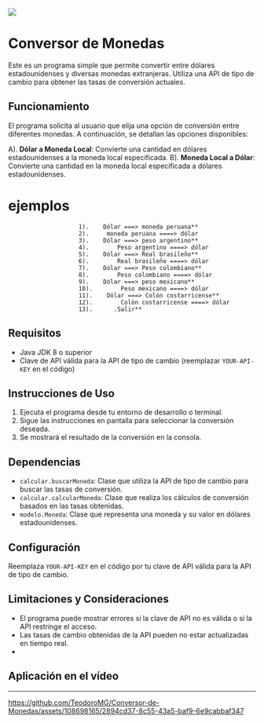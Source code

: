 <img src="https://img.shields.io/badge/STATUS-FINALIZADO-green" display="inline" >

# Conversor de Monedas

Este es un programa simple que permite convertir entre dólares estadounidenses y diversas monedas extranjeras. Utiliza una API de tipo de cambio para obtener las tasas de conversión actuales.

## Funcionamiento

El programa solicita al usuario que elija una opción de conversión entre diferentes monedas. A continuación, se detallan las opciones disponibles:

A). **Dólar a Moneda Local**: Convierte una cantidad en dólares estadounidenses a la moneda local especificada.
B). **Moneda Local a Dólar**: Convierte una cantidad en la moneda local especificada a dólares estadounidenses.

# ejemplos 

						1).    Dólar ===> moneda peruana**
						2).    	moneda peruana ====> dólar
						3).    Dólar ===> peso argentino**
						4).        Peso argentino ====> dólar
						5).    Dólar ===> Real brasileño**
						6).        Real brasileño ====> dólar
						7).    Dólar ===> Peso colombiano**
						8).        Peso colombiano ====> dólar
						9).    Dólar ===> peso mexicano**
						10).        Peso mexicano ====> dólar
						11).    Dólar ===> Colón costarricense**
						12).        Colón costarricense ====> dólar
						13).      .Salir** 						

## Requisitos

- Java JDK 8 o superior
- Clave de API válida para la API de tipo de cambio (reemplazar `YOUR-API-KEY` en el código)

## Instrucciones de Uso

1. Ejecuta el programa desde tu entorno de desarrollo o terminal.
2. Sigue las instrucciones en pantalla para seleccionar la conversión deseada.
3. Se mostrará el resultado de la conversión en la consola.

## Dependencias

- `calcular.buscarMoneda`: Clase que utiliza la API de tipo de cambio para buscar las tasas de conversión.
- `calcular.calcularMoneda`: Clase que realiza los cálculos de conversión basados en las tasas obtenidas.
- `modelo.Moneda`: Clase que representa una moneda y su valor en dólares estadounidenses.

## Configuración

Reemplaza `YOUR-API-KEY` en el código por tu clave de API válida para la API de tipo de cambio.

## Limitaciones y Consideraciones

- El programa puede mostrar errores si la clave de API no es válida o si la API restringe el acceso.
- Las tasas de cambio obtenidas de la API pueden no estar actualizadas en tiempo real.
- 
## Aplicación en el vídeo 
---


https://github.com/TeodoroMG/Conversor-de-Monedas/assets/108698165/2894cd37-8c55-43a5-baf9-6e9cabbaf347



